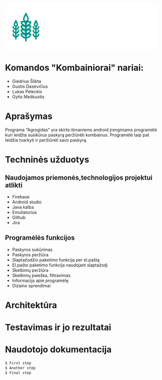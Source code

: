 <div align="center">
    <img src="app/src/main/res/mipmap-xxxhdpi/baltas.png" alt="Logo">
</div>


# Komandos "Kombainiorai" nariai:

* Giedrius Šlikta
* Gustis Dasevičius
* Lukas Peleckis
* Gytis Meškuotis


# Aprašymas

Programa "Agrogidas" yra skirta išmaniems android įrenginiams programėlė kuri leidžia susikūrus paskyrą peržiūrėti kombainus. Programėlė taip pat leidžia tvarkyti ir peržiūrėti savo paskyrą.

# Techninės užduotys

## Naudojamos priemonės,technologijos projektui atlikti

* Firebase
* Android studio
* Java kalba
* Emuliatorius
* Github
* Jira

## Programėlės funkcijos

* Paskyros sukūrimas
* Paskyros peržiūra
* Slaptažodžio paketimo funkcija per el.paštą
* El.pašto paketimo funkcija naudojant slaptažodį
* Skelbimų peržiūra
* Skelbimų paieška, filtravimas
* Informacija apie programėlę
* Dizaino sprendimai

# Architektūra



# Testavimas ir jo rezultatai


# Naudotojo dokumentacija
```
$ First step
$ Another step
$ Final step
```
